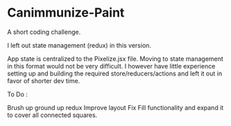 # Canimmunize-Paint

A short coding challenge. 

I left out state management (redux) in this version.

App state is centralized to the Pixelize.jsx file. Moving to state management in this format would not be very difficult. 
I however have little experience setting up and building the required store/reducers/actions and left it out in favor of shorter 
dev time.

To Do : 

Brush up ground up redux
Improve layout
Fix Fill functionality and expand it to cover all connected squares.
